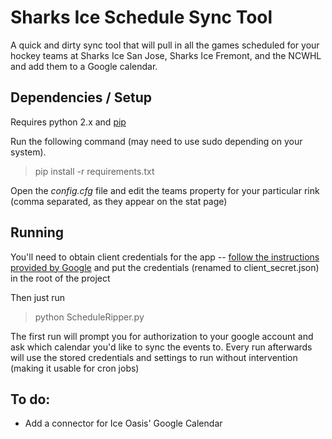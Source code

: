 # Sharks Ice Schedule Sync Tool

A quick and dirty sync tool that will pull in all the games scheduled for your hockey teams at Sharks Ice San Jose,
Sharks Ice Fremont, and the NCWHL and add them to a Google calendar.

## Dependencies / Setup

Requires python 2.x and [pip](https://pypi.python.org/pypi/pip)

Run the following command (may need to use sudo depending on your system).
> pip install -r requirements.txt

Open the _config.cfg_ file and edit the teams property for your particular rink (comma separated, as they appear on the stat page)

## Running

You'll need to obtain client credentials for the app -- [follow the instructions provided by Google](https://developers.google.com/api-client-library/python/auth/installed-app#creatingcred)
and put the credentials (renamed to client_secret.json) in the root of the project

Then just run
> python ScheduleRipper.py

The first run will prompt you for authorization to your google account and ask which calendar you'd like to sync the
events to.  Every run afterwards will use the stored credentials and settings to run without intervention (making it
usable for cron jobs)

## To do:

- Add a connector for Ice Oasis' Google Calendar